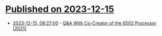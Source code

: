 # [Published on 2023-12-15](index.md)

* [2023-12-15, 08:27:00](https://soylentnews.org/article.pl?sid=23/12/14/0537256&from=rss) - [Q&A With Co-Creator of the 6502 Processor [2021]](https://soylentnews.org/article.pl?sid=23/12/14/0537256&from=rss)
